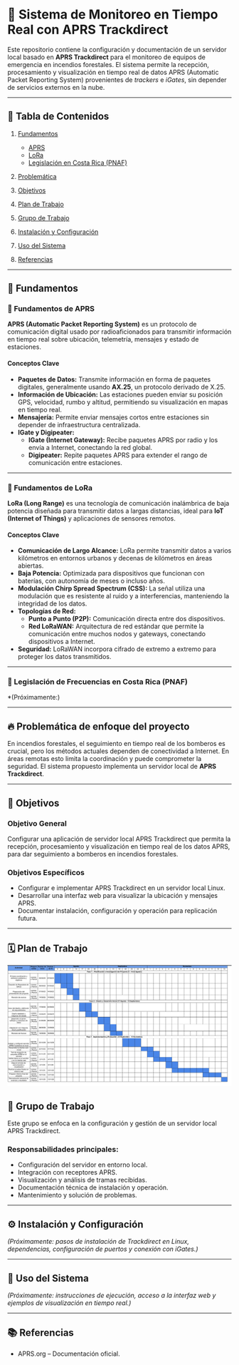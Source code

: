 # 📡 Sistema de Monitoreo en Tiempo Real con APRS Trackdirect  

Este repositorio contiene la configuración y documentación de un servidor local basado en **APRS Trackdirect** para el monitoreo de equipos de emergencia en incendios forestales. El sistema permite la recepción, procesamiento y visualización en tiempo real de datos APRS (Automatic Packet Reporting System) provenientes de *trackers* e *iGates*, sin depender de servicios externos en la nube.  

---

## 📑 Tabla de Contenidos
1. [Fundamentos](#-fundamentos)  
   - [APRS](#-fundamentos-de-aprs)  
   - [LoRa](#-fundamentos-de-lora)  
   - [Legislación en Costa Rica (PNAF)](#-legislación-de-frecuencias-en-costa-rica-pnaf)  
2. [Problemática](#-problemática)  
3. [Objetivos](#-objetivos)  
4. [Plan de Trabajo](#-plan-de-trabajo)  
5. [Grupo de Trabajo](#-grupo-de-trabajo)  
6. [Instalación y Configuración](#-instalación-y-configuración)  
7. [Uso del Sistema](#-uso-del-sistema)  

9. [Referencias](#-referencias)  

---

## 📡 Fundamentos  

### 🔹 Fundamentos de APRS  
**APRS (Automatic Packet Reporting System)** es un protocolo de comunicación digital usado por radioaficionados para transmitir información en tiempo real sobre ubicación, telemetría, mensajes y estado de estaciones.

#### Conceptos Clave

- **Paquetes de Datos:** Transmite información en forma de paquetes digitales, generalmente usando **AX.25**, un protocolo derivado de X.25.
- **Información de Ubicación:** Las estaciones pueden enviar su posición GPS, velocidad, rumbo y altitud, permitiendo su visualización en mapas en tiempo real.
- **Mensajería:** Permite enviar mensajes cortos entre estaciones sin depender de infraestructura centralizada.
- **IGate y Digipeater:**
  - **IGate (Internet Gateway):** Recibe paquetes APRS por radio y los envía a Internet, conectando la red global.
  - **Digipeater:** Repite paquetes APRS para extender el rango de comunicación entre estaciones.

---

### 🔹 Fundamentos de LoRa  
**LoRa (Long Range)** es una tecnología de comunicación inalámbrica de baja potencia diseñada para transmitir datos a largas distancias, ideal para **IoT (Internet of Things)** y aplicaciones de sensores remotos.

#### Conceptos Clave

- **Comunicación de Largo Alcance:** LoRa permite transmitir datos a varios kilómetros en entornos urbanos y decenas de kilómetros en áreas abiertas.
- **Baja Potencia:** Optimizada para dispositivos que funcionan con baterías, con autonomía de meses o incluso años.
- **Modulación Chirp Spread Spectrum (CSS):** La señal utiliza una modulación que es resistente al ruido y a interferencias, manteniendo la integridad de los datos.
- **Topologías de Red:**
  - **Punto a Punto (P2P):** Comunicación directa entre dos dispositivos.
  - **Red LoRaWAN:** Arquitectura de red estándar que permite la comunicación entre muchos nodos y gateways, conectando dispositivos a Internet.
- **Seguridad:** LoRaWAN incorpora cifrado de extremo a extremo para proteger los datos transmitidos.


---

### 🔹 Legislación de Frecuencias en Costa Rica (PNAF)  
*(Próximamente:)



---

## 🔥 Problemática de enfoque del proyecto
En incendios forestales, el seguimiento en tiempo real de los bomberos es crucial, pero los métodos actuales dependen de conectividad a Internet. En áreas remotas esto limita la coordinación y puede comprometer la seguridad. El sistema propuesto implementa un servidor local de **APRS Trackdirect**. 

---

## 🎯 Objetivos  

### Objetivo General  
Configurar una aplicación de servidor local APRS Trackdirect que permita la recepción, procesamiento y visualización en tiempo real de los datos APRS, para dar seguimiento a bomberos en incendios forestales.  

### Objetivos Específicos  
- Configurar e implementar APRS Trackdirect en un servidor local Linux.  
- Desarrollar una interfaz web para visualizar la ubicación y mensajes APRS.  
- Documentar instalación, configuración y operación para replicación futura.  

---

## 🗓️ Plan de Trabajo  

![Diagrama de Gantt](./figuras/diagrama_gantt.png)


## 👥 Grupo de Trabajo  

Este grupo se enfoca en la configuración y gestión de un servidor local APRS Trackdirect.  

### Responsabilidades principales:  
- Configuración del servidor en entorno local.  
- Integración con receptores APRS.  
- Visualización y análisis de tramas recibidas.  
- Documentación técnica de instalación y operación.  
- Mantenimiento y solución de problemas.  

---

## ⚙️ Instalación y Configuración  
*(Próximamente: pasos de instalación de Trackdirect en Linux, dependencias, configuración de puertos y conexión con iGates.)*  

---

## 🚀 Uso del Sistema  
*(Próximamente: instrucciones de ejecución, acceso a la interfaz web y ejemplos de visualización en tiempo real.)*  

---

## 📚 Referencias  
- APRS.org – Documentación oficial.  
